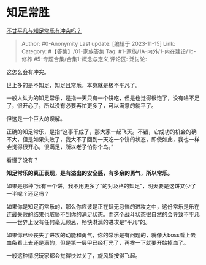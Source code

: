 # 知足常胜
[不甘平凡与知足常乐有冲突吗？](https://www.zhihu.com/question/628490950/answer/3289082063)

> Author: #0-Anonymity
> Last update: [编辑于 2023-11-15]
> Link:
> Category: #【答集】/01-家族答集 
> Tag: #1-家族/1A-内外/1-内在建设/1b-修养 #5-专题合集/合集1-概念与定义
> 评论区:
> 泛讨论:

这怎么会有冲突。

世上多的是不知足，知足且常乐，本身就是极不平凡了。

一般人认为的知足常乐，是指一天只有一个饼吃，但是也觉得很饱了，没有啥不足了，很开心了，所以没有必要再忙更多了，可以满意的躺平了。

但这是一个巨大的误解。

正确的知足常乐，是指“这事干成了，那大家一起飞天。不错，它成功的机会的确不大，但是如果失败了，我大不了回到一天吃一个饼的状态，即使如此，我也一样会觉得很开心，很满足，所以老子怕你个鸟。”

看懂了没有？

**知足常乐的真正表现，是有溢出的安全感，有多余的勇气，所以常乐。**

如果是那种“我有一个饼，我不用更多了”的对及格的知足”，明天要是这饼又少了一半呢？还足吗？

如果你是知足而常乐的，那么你应该是正在肆无忌惮的进攻之中，这份常乐是乐在连最失败的结果也威胁不到你的满足状态。而这个战斗状态很自然的会导致不平凡——世界上没有任何毫无顾忌、畅快淋漓的进攻是“平凡”的。

如果你已经丧失了进攻的动能和勇气，你的常乐是有问题的，就像大boss看上去血条看上去还是满的，但是第一层甲已经打光了，再挨一下就要开始掉血了。

一般这种情况玩家都会觉得快过关了，旋风斩按得飞起。